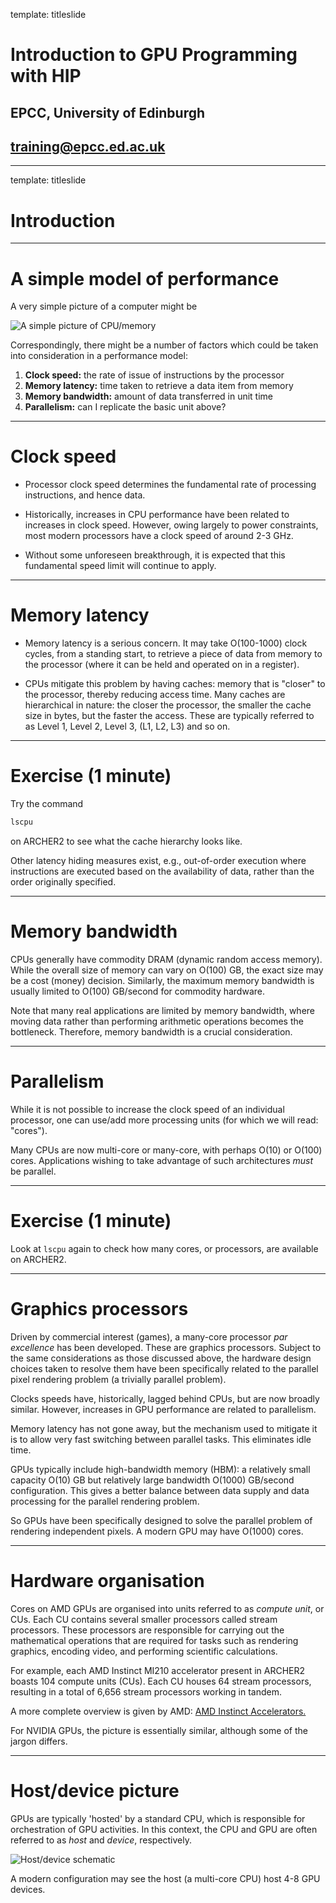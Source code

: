 template: titleslide

# Introduction to GPU Programming with HIP
## EPCC, University of Edinburgh
## training@epcc.ed.ac.uk



---
template: titleslide
# Introduction



---
# A simple model of performance

A very simple picture of a computer might be

![A simple picture of CPU/memory](../images/ks-schematic-simple.svg)

Correspondingly, there might be a number of factors which could be taken into
consideration in a performance model:

1. **Clock speed:** the rate of issue of instructions by the processor
2. **Memory latency:** time taken to retrieve a data item from memory
3. **Memory bandwidth:** amount of data transferred in unit time
4. **Parallelism:** can I replicate the basic unit above?



---
# Clock speed

- Processor clock speed determines the fundamental rate of processing instructions, and hence data.

- Historically, increases in CPU performance have been related to increases in clock speed. However, owing largely to power constraints, most modern processors have a clock speed of around 2-3 GHz.

- Without some unforeseen breakthrough, it is expected that this fundamental speed limit will continue to apply.



---
# Memory latency

- Memory latency is a serious concern. It may take O(100-1000) clock cycles, from a standing start, to retrieve a piece of data from memory to the processor
(where it can be held and operated on in a register).

- CPUs mitigate this problem by having caches: memory that is "closer" to the
processor, thereby reducing access time. Many caches are hierarchical in nature:
the closer the processor, the smaller the cache size in bytes, but the faster
the access. These are typically referred to as Level 1, Level 2, Level 3, (L1,
L2, L3) and so on.



---
# Exercise (1 minute)

Try the command
```bash
lscpu
```
on ARCHER2 to see what the cache hierarchy looks like.

Other latency hiding measures exist, e.g., out-of-order execution where
instructions are executed based on the availability of data, rather than the
order originally specified.



---
# Memory bandwidth

CPUs generally have commodity DRAM (dynamic random access memory). While the
overall size of memory can vary on O(100) GB, the exact size may be a cost
(money) decision. Similarly, the maximum memory bandwidth is usually limited to
O(100) GB/second for commodity hardware.

Note that many real applications are limited by memory bandwidth, where moving
data rather than performing arithmetic operations becomes the bottleneck.
Therefore, memory bandwidth is a crucial consideration.



---
# Parallelism

While it is not possible to increase the clock speed of an individual processor,
one can use/add more processing units (for which we will read: "cores").

Many CPUs are now multi-core or many-core, with perhaps O(10) or O(100) cores.
Applications wishing to take advantage of such architectures *must* be parallel.



---
# Exercise (1 minute)

Look at `lscpu` again to check how many cores, or processors, are available on
ARCHER2.



---
# Graphics processors

Driven by commercial interest (games), a many-core processor *par excellence*
has been developed. These are graphics processors. Subject to the same
considerations as those discussed above, the hardware design choices taken to
resolve them have been specifically related to the parallel pixel rendering
problem (a trivially parallel problem).

Clocks speeds have, historically, lagged behind CPUs, but are now broadly
similar. However, increases in GPU performance are related to parallelism.

Memory latency has not gone away, but the mechanism used to mitigate it is to
allow very fast switching between parallel tasks. This eliminates idle time.

GPUs typically include high-bandwidth memory (HBM): a relatively small capacity
O(10) GB but relatively large bandwidth O(1000) GB/second configuration. This
gives a better balance between data supply and data processing for the parallel
rendering problem.

So GPUs have been specifically designed to solve the parallel problem of
rendering independent pixels. A modern GPU may have O(1000) cores.



---
# Hardware organisation

Cores on AMD GPUs are organised into units referred to as *compute unit*, or
CUs. Each CU contains several smaller processors called stream processors. These
processors are responsible for carrying out the mathematical operations that are
required for tasks such as rendering graphics, encoding video, and performing
scientific calculations.

For example, each AMD Instinct MI210 accelerator present in ARCHER2 boasts 104
compute units (CUs). Each CU houses 64 stream processors, resulting in a total
of 6,656 stream processors working in tandem.


A more complete overview is given by AMD:
[AMD Instinct Accelerators.](https://www.amd.com/en/technologies/cdna.html#instinct)

For NVIDIA GPUs, the picture is essentially similar, although some of the jargon
differs.



---
# Host/device picture

GPUs are typically 'hosted' by a standard CPU, which is responsible for
orchestration of GPU activities. In this context, the CPU and GPU are often
referred to as *host* and *device*, respectively.

![Host/device schematic](../images/ks-schematic-host-device.svg)


A modern configuration may see the host (a multi-core CPU) host 4-8 GPU devices.